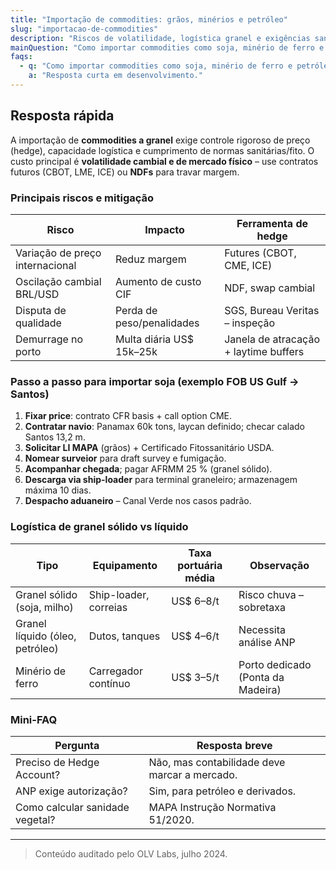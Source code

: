 ```yaml
---
title: "Importação de commodities: grãos, minérios e petróleo"
slug: "importacao-de-commodities"
description: "Riscos de volatilidade, logística granel e exigências sanitárias."
mainQuestion: "Como importar commodities como soja, minério de ferro e petróleo?"
faqs:
  - q: "Como importar commodities como soja, minério de ferro e petróleo?"
    a: "Resposta curta em desenvolvimento."
---
```


## Resposta rápida

A importação de **commodities a granel** exige controle rigoroso de preço (hedge), capacidade logística e cumprimento de normas sanitárias/fito. O custo principal é **volatilidade cambial e de mercado físico** – use contratos futuros (CBOT, LME, ICE) ou **NDFs** para travar margem.

### Principais riscos e mitigação

| Risco | Impacto | Ferramenta de hedge |
| --- | --- | --- |
| Variação de preço internacional | Reduz margem | Futures (CBOT, CME, ICE) |
| Oscilação cambial BRL/USD | Aumento de custo CIF | NDF, swap cambial |
| Disputa de qualidade | Perda de peso/penalidades | SGS, Bureau Veritas – inspeção |
| Demurrage no porto | Multa diária US$ 15k–25k | Janela de atracação + laytime buffers |

### Passo a passo para importar soja (exemplo FOB US Gulf → Santos)

1. **Fixar price**: contrato CFR basis + call option CME.  
2. **Contratar navio**: Panamax 60k tons, laycan definido; checar calado Santos 13,2 m.  
3. **Solicitar LI MAPA** (grãos) + Certificado Fitossanitário USDA.  
4. **Nomear surveior** para draft survey e fumigação.  
5. **Acompanhar chegada**; pagar AFRMM 25 % (granel sólido).  
6. **Descarga via ship-loader** para terminal graneleiro; armazenagem máxima 10 dias.  
7. **Despacho aduaneiro** – Canal Verde nos casos padrão.  

### Logística de granel sólido vs líquido

| Tipo | Equipamento | Taxa portuária média | Observação |
| --- | --- | --- | --- |
| Granel sólido (soja, milho) | Ship-loader, correias | US$ 6–8/t | Risco chuva – sobretaxa |
| Granel líquido (óleo, petróleo) | Dutos, tanques | US$ 4–6/t | Necessita análise ANP |
| Minério de ferro | Carregador contínuo | US$ 3–5/t | Porto dedicado (Ponta da Madeira) |

### Mini-FAQ

| Pergunta | Resposta breve |
| --- | --- |
| Preciso de Hedge Account? | Não, mas contabilidade deve marcar a mercado. |
| ANP exige autorização? | Sim, para petróleo e derivados. |
| Como calcular sanidade vegetal? | MAPA Instrução Normativa 51/2020. |

---

> Conteúdo auditado pelo OLV Labs, julho 2024. 
